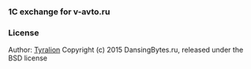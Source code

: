 ### 1C exchange for v-avto.ru

### License

Author: [Tyralion](mailto:piliaiev@gmail.com)
Copyright (c) 2015 DansingBytes.ru, released under the BSD license
